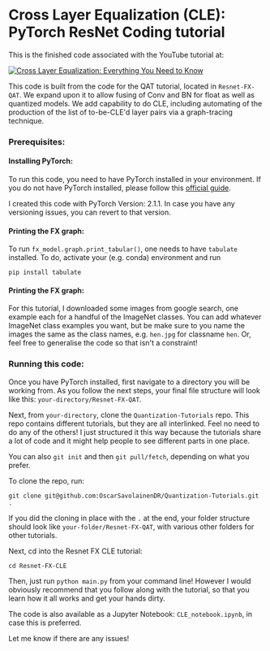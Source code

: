 # Cross Layer Equalization (CLE): PyTorch ResNet Coding tutorial

This is the finished code associated with the YouTube tutorial at:

[![Cross Layer Equalization: Everything You Need to Know](https://ytcards.demolab.com/?id=3eATdsWmHyI&title=Cross+Layer+Equalization%3A+Everything+You+Need+to+Know&lang=en&timestamp=1715768680&background_color=%230d1117&title_color=%23ffffff&stats_color=%23dedede&max_title_lines=1&width=250&border_radius=5 "Cross Layer Equalization: Everything You Need to Know")](https://www.youtube.com/watch?v=3eATdsWmHyI)

This code is built from the code for the QAT tutorial, located in `Resnet-FX-QAT`.
We expand upon it to allow fusing of Conv and BN for float as well as quantized models.
We add capability to do CLE, including automating of the production of the list of to-be-CLE'd
layer pairs via a graph-tracing technique.

### Prerequisites:

#### Installing PyTorch:

To run this code, you need to have PyTorch installed in your environment. If you do not have PyTorch installed, please follow this [official guide](https://pytorch.org/get-started/locally/).

I created this code with PyTorch Version: 2.1.1. In case you have any versioning issues, you can revert to that version.

#### Printing the FX graph:

To run `fx_model.graph.print_tabular()`, one needs to have `tabulate` installed. To do, activate your (e.g. conda) environment and run

```
pip install tabulate
```

#### Printing the FX graph:

For this tutorial, I downloaded some images from google search, one example each for a handful of the ImageNet classes.
You can add whatever ImageNet class examples you want, but be make sure to you name the images the same as the class names, e.g. `hen.jpg` for classname `hen`.
Or, feel free to generalise the code so that isn't a constraint!

### Running this code:

Once you have PyTorch installed, first navigate to a directory you will be working from. As you follow the next steps, your final file structure will look like this: `your-directory/Resnet-FX-QAT`.

Next, from `your-directory`, clone the `Quantization-Tutorials` repo. This repo contains different tutorials, but they are all interlinked. Feel no need to do any of the others! I just structured it this way because the tutorials share a lot of code and it might help people to see different parts in one place.

You can also `git init` and then `git pull/fetch`, depending on what you prefer.

To clone the repo, run:

```
git clone git@github.com:OscarSavolainenDR/Quantization-Tutorials.git .
```

If you did the cloning in place with the `.` at the end, your folder structure should look like `your-folder/Resnet-FX-QAT`, with various other folders for other tutorials.

Next, cd into the Resnet FX CLE tutorial:

```
cd Resnet-FX-CLE
```

Then, just run `python main.py` from your command line! However I would obviously recommend that you follow along with the tutorial, so that you learn how it all works and get your hands dirty.

The code is also available as a Jupyter Notebook: `CLE_notebook.ipynb`, in case this is preferred.

Let me know if there are any issues!
